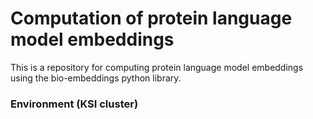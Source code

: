 # Computation of protein language model embeddings

This is a repository for computing protein language model embeddings using the bio-embeddings python library.


### Environment (KSI cluster)



